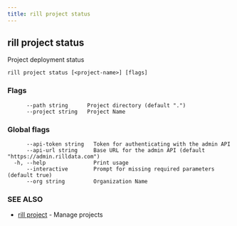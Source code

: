 ```yaml
---
title: rill project status
---
```

## rill project status

Project deployment status

```
rill project status [<project-name>] [flags]
```

### Flags

```
      --path string      Project directory (default ".")
      --project string   Project Name
```

### Global flags

```
      --api-token string   Token for authenticating with the admin API
      --api-url string     Base URL for the admin API (default "https://admin.rilldata.com")
  -h, --help               Print usage
      --interactive        Prompt for missing required parameters (default true)
      --org string         Organization Name
```

### SEE ALSO

* [rill project](project.md)	 - Manage projects

